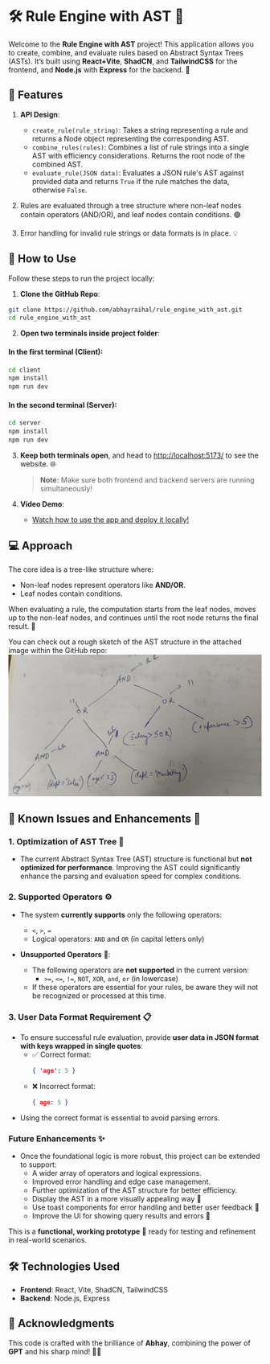 # 🛠️ Rule Engine with AST 🌳

Welcome to the **Rule Engine with AST** project! This application allows you to create, combine, and evaluate rules based on Abstract Syntax Trees (ASTs). It’s built using **React+Vite**, **ShadCN**, and **TailwindCSS** for the frontend, and **Node.js** with **Express** for the backend. 🚀

## 🎉 Features
1. **API Design**:
   - `create_rule(rule_string)`: Takes a string representing a rule and returns a Node object representing the corresponding AST.
   - `combine_rules(rules)`: Combines a list of rule strings into a single AST with efficiency considerations. Returns the root node of the combined AST.
   - `evaluate_rule(JSON data)`: Evaluates a JSON rule's AST against provided data and returns `True` if the rule matches the data, otherwise `False`.

2. Rules are evaluated through a tree structure where non-leaf nodes contain operators (AND/OR), and leaf nodes contain conditions. 🟢
3. Error handling for invalid rule strings or data formats is in place. 💡

## 🚀 How to Use
Follow these steps to run the project locally:

1. **Clone the GitHub Repo**:
```bash
git clone https://github.com/abhayraihal/rule_engine_with_ast.git
cd rule_engine_with_ast
```

2. **Open two terminals inside project folder**:

#### In the first terminal (Client):
```bash
cd client
npm install
npm run dev
```

#### In the second terminal (Server):
```bash
cd server
npm install
npm run dev
```

3. **Keep both terminals open**, and head to [http://localhost:5173/](http://localhost:5173/) to see the website. 🌐

   > **Note:** Make sure both frontend and backend servers are running simultaneously!

4. **Video Demo**: 
   - [Watch how to use the app and deploy it locally!](https://youtu.be/wJ9d5E1OLzY)

## 💻 Approach

The core idea is a tree-like structure where:
- Non-leaf nodes represent operators like **AND/OR**.
- Leaf nodes contain conditions.

When evaluating a rule, the computation starts from the leaf nodes, moves up to the non-leaf nodes, and continues until the root node returns the final result. 🏁

You can check out a rough sketch of the AST structure in the attached image within the GitHub repo: 
![AST sketch](ast.jpg)

## 🚧 Known Issues and Enhancements 🚀

### 1. **Optimization of AST Tree** 🌲
   - The current Abstract Syntax Tree (AST) structure is functional but **not optimized for performance**. Improving the AST could significantly enhance the parsing and evaluation speed for complex conditions.

### 2. **Supported Operators ⚙️**
   - The system **currently supports** only the following operators:
     - `<`, `>`, `=`
     - Logical operators: `AND` and `OR` (in capital letters only)
   
   - **Unsupported Operators** 🚫:
     - The following operators are **not supported** in the current version:
       - `>=`, `<=`, `!=`, `NOT`, `XOR`, `and`, `or` (in lowercase)
     - If these operators are essential for your rules, be aware they will not be recognized or processed at this time.

### 3. **User Data Format Requirement 📋**
   - To ensure successful rule evaluation, provide **user data in JSON format with keys wrapped in single quotes**:
     - ✅ Correct format:
       ```json
       { 'age': 5 }
       ```
     - ❌ Incorrect format:
       ```json
       { age: 5 }
       ```
   - Using the correct format is essential to avoid parsing errors.

### Future Enhancements ✨
   - Once the foundational logic is more robust, this project can be extended to support:
     - A wider array of operators and logical expressions.
     - Improved error handling and edge case management.
     - Further optimization of the AST structure for better efficiency.
     - Display the AST in a more visually appealing way 🌈
     - Use toast components for error handling and better user feedback 🍞
     - Improve the UI for showing query results and errors 🚀
   
This is a **functional, working prototype** 🎉 ready for testing and refinement in real-world scenarios.

## 🛠️ Technologies Used
- **Frontend**: React, Vite, ShadCN, TailwindCSS
- **Backend**: Node.js, Express

## 🧠 Acknowledgments
This code is crafted with the brilliance of **Abhay**, combining the power of **GPT** and his sharp mind! 🤖💡
